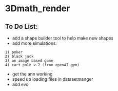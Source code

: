 # 3Dmath_render

## To Do List:
* add a shape builder tool to help make new shapes
* add more simulations:
```
1) poker
2) black jack
3) an image based game
4) cart pole v.2 (from openAI gym)
```
* get the ann working 
* speed up loading files in datasetmanger
* add evo
